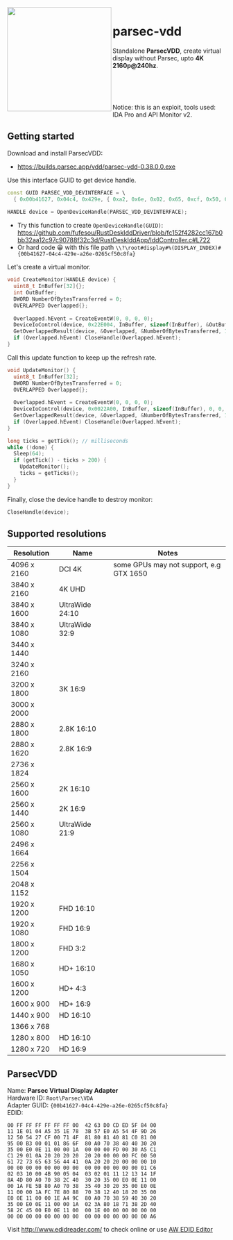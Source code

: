 <img align="left" src="https://encrypted-tbn0.gstatic.com/images?q=tbn:ANd9GcSxBsVvpMSFpgenJxcoNf9IYCxhAL9EbkFPYMsJV3BMoHFfLKE9ZBJiZDHtcTACUyr2PsA&usqp=CAU" width="240px">

# parsec-vdd
Standalone **ParsecVDD**, create virtual display without Parsec, upto **4K 2160p@240hz**.<br>

<br>
<br>
<br>

Notice: this is an exploit, tools used: IDA Pro and API Monitor v2.

## Getting started

Download and install ParsecVDD:
- https://builds.parsec.app/vdd/parsec-vdd-0.38.0.0.exe

Use this interface GUID to get device handle.
```cpp
const GUID PARSEC_VDD_DEVINTERFACE = \
  { 0x00b41627, 0x04c4, 0x429e, { 0xa2, 0x6e, 0x02, 0x65, 0xcf, 0x50, 0xc8, 0xfa } };
  
HANDLE device = OpenDeviceHandle(PARSEC_VDD_DEVINTERFACE);
```

- Try this function to create `OpenDeviceHandle(GUID)`: https://github.com/fufesou/RustDeskIddDriver/blob/fc152f4282cc167b0bb32aa12c97c90788f32c3d/RustDeskIddApp/IddController.c#L722
- Or hard code 😀 with this file path `\\?\root#display#%(DISPLAY_INDEX)#{00b41627-04c4-429e-a26e-0265cf50c8fa}`

Let's create a virtual monitor.
```cpp
void CreateMonitor(HANDLE device) {
  uint8_t InBuffer[32]{};
  int OutBuffer;
  DWORD NumberOfBytesTransferred = 0;
  OVERLAPPED Overlapped{};
  
  Overlapped.hEvent = CreateEventW(0, 0, 0, 0);
  DeviceIoControl(device, 0x22E004, InBuffer, sizeof(InBuffer), &OutBuffer, sizeof(OutBuffer), 0, &Overlapped);
  GetOverlappedResult(device, &Overlapped, &NumberOfBytesTransferred, 1);
  if (Overlapped.hEvent) CloseHandle(Overlapped.hEvent);
}
```

Call this update function to keep up the refresh rate.

```cpp
void UpdateMonitor() {
  uint8_t InBuffer[32];
  DWORD NumberOfBytesTransferred = 0;
  OVERLAPPED Overlapped{};
  
  Overlapped.hEvent = CreateEventW(0, 0, 0, 0);
  DeviceIoControl(device, 0x0022A00, InBuffer, sizeof(InBuffer), 0, 0, 0, &Overlapped);
  GetOverlappedResult(device, &Overlapped, &NumberOfBytesTransferred, 1);
  if (Overlapped.hEvent) CloseHandle(Overlapped.hEvent);
}

long ticks = getTick(); // milliseconds
while (!done) {
  Sleep(64);
  if (getTick() - ticks > 200) {
    UpdateMonitor();
    ticks = getTicks();
  }
}
```

Finally, close the device handle to destroy monitor:

```cpp
CloseHandle(device);
```

## Supported resolutions

|Resolution | Name | Notes
|-|-|-
|4096 x 2160|		DCI 4K | some GPUs may not support, e.g GTX 1650
|3840 x 2160|		4K UHD
|3840 x 1600|		UltraWide 24:10
|3840 x 1080|		UltraWide 32:9
|3440 x 1440|		
|3240 x 2160|
|3200 x 1800|		3K 16:9
|3000 x 2000|
|2880 x 1800|		2.8K 16:10
|2880 x 1620|		2.8K 16:9
|2736 x 1824|
|2560 x 1600|		2K 16:10
|2560 x 1440|		2K 16:9
|2560 x 1080|		UltraWide 21:9
|2496 x 1664|
|2256 x 1504|
|2048 x 1152|		
|1920 x 1200|		FHD 16:10
|1920 x 1080|		FHD 16:9
|1800 x 1200|		FHD 3:2
|1680 x 1050|		HD+ 16:10
|1600 x 1200|		HD+ 4:3
|1600 x 900|		HD+ 16:9
|1440 x 900|		HD 16:10
|1366 x 768|
|1280 x 800|      HD 16:10
|1280 x 720|  	HD 16:9

## ParsecVDD

Name: **Parsec Virtual Display Adapter**<br>
Hardware ID: `Root\Parsec\VDA`<br>
Adapter GUID: `{00b41627-04c4-429e-a26e-0265cf50c8fa}`<br>
EDID:
```
00 FF FF FF FF FF FF 00  42 63 D0 CD ED 5F 84 00
11 1E 01 04 A5 35 1E 78  3B 57 E0 A5 54 4F 9D 26
12 50 54 27 CF 00 71 4F  81 80 81 40 81 C0 81 00
95 00 B3 00 01 01 86 6F  80 A0 70 38 40 40 30 20
35 00 E0 0E 11 00 00 1A  00 00 00 FD 00 30 A5 C1
C1 29 01 0A 20 20 20 20  20 20 00 00 00 FC 00 50
61 72 73 65 63 56 44 41  0A 20 20 20 00 00 00 10
00 00 00 00 00 00 00 00  00 00 00 00 00 00 01 C6
02 03 10 00 4B 90 05 04  03 02 01 11 12 13 14 1F
8A 4D 80 A0 70 38 2C 40  30 20 35 00 E0 0E 11 00
00 1A FE 5B 80 A0 70 38  35 40 30 20 35 00 E0 0E
11 00 00 1A FC 7E 80 88  70 38 12 40 18 20 35 00
E0 0E 11 00 00 1E A4 9C  80 A0 70 38 59 40 30 20
35 00 E0 0E 11 00 00 1A  02 3A 80 18 71 38 2D 40
58 2C 45 00 E0 0E 11 00  00 1E 00 00 00 00 00 00
00 00 00 00 00 00 00 00  00 00 00 00 00 00 00 A6
```

Visit http://www.edidreader.com/ to check online or use [AW EDID Editor](https://www.analogway.com/apac/products/software-tools/aw-edid-editor/)
